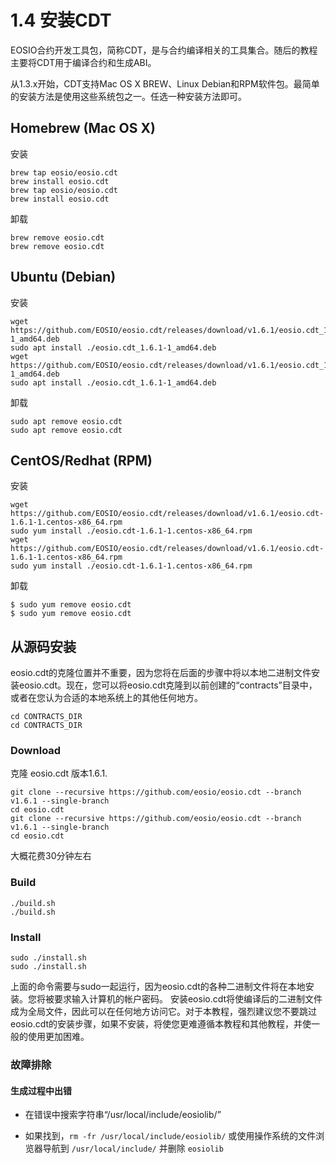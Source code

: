 # 1.4 安装CDT

EOSIO合约开发工具包，简称CDT，是与合约编译相关的工具集合。随后的教程主要将CDT用于编译合约和生成ABI。  

从1.3.x开始，CDT支持Mac OS X BREW、Linux Debian和RPM软件包。最简单的安装方法是使用这些系统包之一。任选一种安装方法即可。

## Homebrew (Mac OS X)
安装
```
brew tap eosio/eosio.cdt
brew install eosio.cdt
brew tap eosio/eosio.cdt
brew install eosio.cdt
```

卸载
```
brew remove eosio.cdt
brew remove eosio.cdt
```

## Ubuntu (Debian)

安装
```
wget https://github.com/EOSIO/eosio.cdt/releases/download/v1.6.1/eosio.cdt_1.6.1-1_amd64.deb
sudo apt install ./eosio.cdt_1.6.1-1_amd64.deb
wget https://github.com/EOSIO/eosio.cdt/releases/download/v1.6.1/eosio.cdt_1.6.1-1_amd64.deb
sudo apt install ./eosio.cdt_1.6.1-1_amd64.deb
```

卸载
```
sudo apt remove eosio.cdt
sudo apt remove eosio.cdt
```

## CentOS/Redhat (RPM)

安装
```
wget https://github.com/EOSIO/eosio.cdt/releases/download/v1.6.1/eosio.cdt-1.6.1-1.centos-x86_64.rpm
sudo yum install ./eosio.cdt-1.6.1-1.centos-x86_64.rpm
wget https://github.com/EOSIO/eosio.cdt/releases/download/v1.6.1/eosio.cdt-1.6.1-1.centos-x86_64.rpm
sudo yum install ./eosio.cdt-1.6.1-1.centos-x86_64.rpm
```

卸载
```
$ sudo yum remove eosio.cdt
$ sudo yum remove eosio.cdt
```

## 从源码安装
eosio.cdt的克隆位置并不重要，因为您将在后面的步骤中将以本地二进制文件安装eosio.cdt。现在，您可以将eosio.cdt克隆到以前创建的“contracts”目录中，或者在您认为合适的本地系统上的其他任何地方。

```
cd CONTRACTS_DIR
cd CONTRACTS_DIR
```

### Download

克隆 eosio.cdt 版本1.6.1.
```
git clone --recursive https://github.com/eosio/eosio.cdt --branch v1.6.1 --single-branch
cd eosio.cdt
git clone --recursive https://github.com/eosio/eosio.cdt --branch v1.6.1 --single-branch
cd eosio.cdt
```
大概花费30分钟左右

###  Build

```
./build.sh
./build.sh
```

### Install

```
sudo ./install.sh
sudo ./install.sh
```

上面的命令需要与sudo一起运行，因为eosio.cdt的各种二进制文件将在本地安装。您将被要求输入计算机的帐户密码。
安装eosio.cdt将使编译后的二进制文件成为全局文件，因此可以在任何地方访问它。对于本教程，强烈建议您不要跳过eosio.cdt的安装步骤，如果不安装，将使您更难遵循本教程和其他教程，并使一般的使用更加困难。

### 故障排除

#### 生成过程中出错

- 在错误中搜索字符串“/usr/local/include/eosiolib/”

- 如果找到，`rm -fr /usr/local/include/eosiolib/` 或使用操作系统的文件浏览器导航到 `/usr/local/include/` 并删除 `eosiolib`
